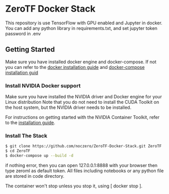 ZeroTF Docker Stack
===============

This repository is use TensorFlow with GPU enabled and Jupyter in docker.
You can add any python library in requirements.txt, and set jupyter token password in .env

## Getting Started

Make sure you have installed docker engine and docker-compose. If not you can refer to the [docker installation guide](https://docs.docker.com/engine/install/) and [docker-compose installation guid](https://docs.docker.com/compose/install/)

### Install NVIDIA Docker support

Make sure you have installed the NVIDIA driver and Docker engine for your Linux distribution Note that you do not need to install the CUDA Toolkit on the host system, but the NVIDIA driver needs to be installed.

For instructions on getting started with the NVIDIA Container Toolkit, refer to the [installation guide](https://docs.nvidia.com/datacenter/cloud-native/container-toolkit/install-guide.html#docker).

### Install The Stack

```bash
$ git clone https://github.com/noczero/ZeroTF-Docker-Stack.git ZeroTF
$ cd ZeroTF
$ docker-compose up --build -d
```

if nothing error, then you can open 127.0.0.1:8888 with your browser then type zeroml as default token. All files including notebooks or any python file are stored in code directory. 

The container won't stop unless you stop it, using [ docker stop <container-id> ].


